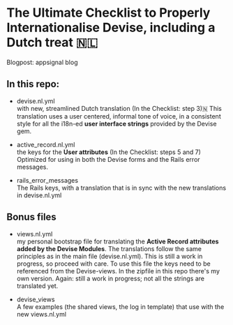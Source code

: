  # The Ultimate Checklist to Properly Internationalise Devise, including a Dutch treat 🇳🇱
 Blogpost: appsignal blog <add link>

## In this repo:

* devise.nl.yml  
with new, streamlined Dutch translation (In the Checklist: step 3)🇳
This translation uses a user centered, informal tone of voice, in a consistent style for all the i18n-ed **user interface strings** provided by the Devise gem. 

* active_record.nl.yml  
the keys for the **User attributes** (In the Checklist: steps 5 and 7)
Optimized for using in both the Devise forms and the Rails error messages.

* rails_error_messages  
The Rails keys, with a translation that is in sync with the new translations in devise.nl.yml


## Bonus files

* views.nl.yml  
my personal bootstrap file for translating the **Active Record attributes added by the Devise Modules**.
The translations follow the same principles as in the main file (devise.nl.yml).
This is still a work in progress, so proceed with care.
To use this file the keys need to be referenced from the Devise-views. In the zipfile in this repo there's my own version. Again: still a work in progress; not all the strings are translated yet. 

* devise_views  
A few examples (the shared views, the log in template) that use with the new views.nl.yml
